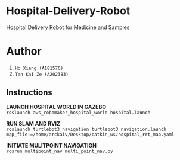 # Hospital-Delivery-Robot
Hospital Delivery Robot for Medicine and Samples

# Author
1. `Ho Xiang (A181576)`
2. `Tan Kai Ze (A202383)`

## Instructions
**LAUNCH HOSPITAL WORLD IN GAZEBO**\
`roslaunch aws_robomaker_hospital_world hospital.launch`

**RUN SLAM AND RVIZ**\
`roslaunch turtlebot3_navigation turtlebot3_navigation.launch map_file:=/home/arckaiv/Desktop/catkin_ws/hospital_rrt_map.yaml`
  
**INITIATE MULITPOINT NAVIGATION**\
`rosrun multipoint_nav multi_point_nav.py`
